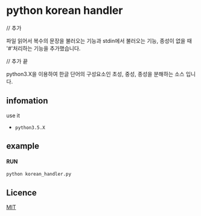 # python korean handler

// 추가

파일 읽어서 복수의 문장을 불러오는 기능과 stdin에서 불러오는 기능, 종성이 없을 때 '#'처리하는 기능을 추가했습니다.

// 추가 끝

python3.X을 이용하여 한글 단어의 구성요소인 초성, 중성, 종성을 분해하는 소스 입니다.

## infomation

use it

* `python3.5.X`

## example

#### RUN

```console
python korean_handler.py
```

## Licence

[MIT](http://opensource.org/licenses/MIT)
